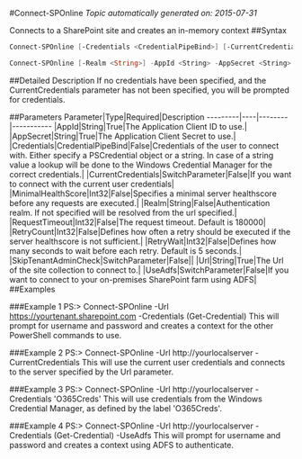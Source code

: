 #Connect-SPOnline
*Topic automatically generated on: 2015-07-31*

Connects to a SharePoint site and creates an in-memory context
##Syntax
```powershell
Connect-SPOnline [-Credentials <CredentialPipeBind>] [-CurrentCredentials [<SwitchParameter>]] [-UseAdfs [<SwitchParameter>]] [-MinimalHealthScore <Int32>] [-RetryCount <Int32>] [-RetryWait <Int32>] [-RequestTimeout <Int32>] [-SkipTenantAdminCheck [<SwitchParameter>]] -Url <String>
```


```powershell
Connect-SPOnline [-Realm <String>] -AppId <String> -AppSecret <String> [-MinimalHealthScore <Int32>] [-RetryCount <Int32>] [-RetryWait <Int32>] [-RequestTimeout <Int32>] [-SkipTenantAdminCheck [<SwitchParameter>]] -Url <String>
```


##Detailed Description
If no credentials have been specified, and the CurrentCredentials parameter has not been specified, you will be prompted for credentials.

##Parameters
Parameter|Type|Required|Description
---------|----|--------|-----------
|AppId|String|True|The Application Client ID to use.|
|AppSecret|String|True|The Application Client Secret to use.|
|Credentials|CredentialPipeBind|False|Credentials of the user to connect with. Either specify a PSCredential object or a string. In case of a string value a lookup will be done to the Windows Credential Manager for the correct credentials.|
|CurrentCredentials|SwitchParameter|False|If you want to connect with the current user credentials|
|MinimalHealthScore|Int32|False|Specifies a minimal server healthscore before any requests are executed.|
|Realm|String|False|Authentication realm. If not specified will be resolved from the url specified.|
|RequestTimeout|Int32|False|The request timeout. Default is 180000|
|RetryCount|Int32|False|Defines how often a retry should be executed if the server healthscore is not sufficient.|
|RetryWait|Int32|False|Defines how many seconds to wait before each retry. Default is 5 seconds.|
|SkipTenantAdminCheck|SwitchParameter|False||
|Url|String|True|The Url of the site collection to connect to.|
|UseAdfs|SwitchParameter|False|If you want to connect to your on-premises SharePoint farm using ADFS|
##Examples

###Example 1
    PS:> Connect-SPOnline -Url https://yourtenant.sharepoint.com -Credentials (Get-Credential)
This will prompt for username and password and creates a context for the other PowerShell commands to use.
 

###Example 2
    PS:> Connect-SPOnline -Url http://yourlocalserver -CurrentCredentials
This will use the current user credentials and connects to the server specified by the Url parameter.
    

###Example 3
    PS:> Connect-SPOnline -Url http://yourlocalserver -Credentials 'O365Creds'
This will use credentials from the Windows Credential Manager, as defined by the label 'O365Creds'.
    

###Example 4
    PS:> Connect-SPOnline -Url http://yourlocalserver -Credentials (Get-Credential) -UseAdfs
This will prompt for username and password and creates a context using ADFS to authenticate.
    
<!-- Ref: B14DB332048894E98E95A5C0534630EC -->